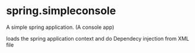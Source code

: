 spring.simpleconsole
====================

A simple spring application. (A console app)

loads the spring application context and do Dependecy injection from XML file
